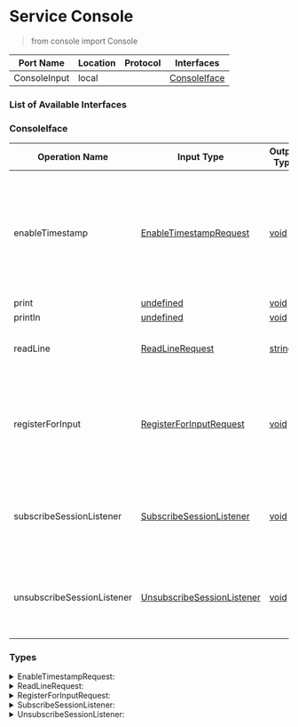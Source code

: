 <!-- markdownlint-disable -->
<!-- editorconfig-checker-disable -->
<!-- cSpell:disable -->

# Service Console

> from console import Console

| Port Name | Location | Protocol | Interfaces |
| --- | --- | --- | --- |
| ConsoleInput | local | | <a href='#ConsoleIface'>ConsoleIface</a> |

### List of Available Interfaces

### ConsoleIface

| Operation Name | Input Type | Output Type | Faults | Description |
| --- | --- | --- | --- | --- |
| enableTimestamp | <a href="#EnableTimestampRequest">EnableTimestampRequest</a> | <a href='#void'>void</a> | - | <br>		It enables timestamp inline printing for each console output operation call: print, println<br>		Parameter format allows to specifiy the timestamp output format. Bad Format will be printed out if format value is not allowed.<br>	 |
| print | <a href="#undefined">undefined</a> | <a href='#void'>void</a> | - |  |
| println | <a href="#undefined">undefined</a> | <a href='#void'>void</a> | - |  |
| readLine | <a href="#ReadLineRequest">ReadLineRequest</a> | <a href='#string'>string</a> | - | <br>	 Read a line from the console using a synchronous call<br>	 |
| registerForInput | <a href="#RegisterForInputRequest">RegisterForInputRequest</a> | <a href='#void'>void</a> | - | <br>	  it enables the console for input listening<br>	  parameter enableSessionListener enables console input listening for more than one service session (default=false)<br>	 |
| subscribeSessionListener | <a href="#SubscribeSessionListener">SubscribeSessionListener</a> | <a href='#void'>void</a> | - | <br>	 it receives a token string which identifies a service session.<br>	 it enables the session to receive inputs from the console<br>	 |
| unsubscribeSessionListener | <a href="#UnsubscribeSessionListener">UnsubscribeSessionListener</a> | <a href='#void'>void</a> | - | <br>	 it disables a session to receive inputs from the console, previously registered with subscribeSessionListener operation<br>	 |


### Types

<details>
<summary><span id="EnableTimestampRequest">EnableTimestampRequest: 
</span>
</summary>

##### Type Declaration
<pre>
bool &#123;
&nbsp;&nbsp;format[0,1]: string // 
&#125;
</pre>
</details>
<details>
<summary><span id="ReadLineRequest">ReadLineRequest: 
</span>
</summary>

##### Type Declaration
<pre>
void &#123;
&nbsp;&nbsp;secret[0,1]: bool // 
&#125;
</pre>
</details>
<details>
<summary><span id="RegisterForInputRequest">RegisterForInputRequest: 
</span>
</summary>

##### Type Declaration
<pre>
void &#123;
&nbsp;&nbsp;enableSessionListener[0,1]: bool // 
&#125;
</pre>
</details>
<details>
<summary><span id="SubscribeSessionListener">SubscribeSessionListener: 
</span>
</summary>

##### Type Declaration
<pre>
void &#123;
&nbsp;&nbsp;token[1,1]: string // 
&#125;
</pre>
</details>
<details>
<summary><span id="UnsubscribeSessionListener">UnsubscribeSessionListener: 
</span>
</summary>

##### Type Declaration
<pre>
void &#123;
&nbsp;&nbsp;token[1,1]: string // 
&#125;
</pre>
</details>

